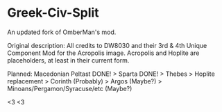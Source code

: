 # Greek-Civ-Split
An updated fork of OmberMan's mod.

Original description:
All credits to DW8030 and their 3rd & 4th Unique Component Mod for the Acropolis image.
Acropolis and Hoplite are placeholders, at least in their current form.

Planned: Macedonian Peltast DONE! > Sparta DONE! > Thebes > Hoplite replacement > Corinth (Probably) > Argos (Maybe?) > Minoans/Pergamon/Syracuse/etc (Maybe?)

<3 <3

